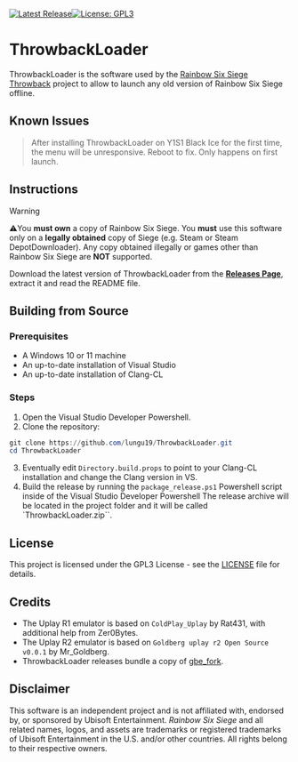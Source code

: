 ﻿
[![Latest Release](https://img.shields.io/github/v/release/lungu19/ThrowbackLoader?include_prereleases)](https://github.com/lungu19/ThrowbackLoader/releases)[![License: GPL3](https://img.shields.io/badge/License-GPL3-yellow.svg)](https://opensource.org/license/gpl-3-0)
# ThrowbackLoader
ThrowbackLoader is the software used by the [Rainbow Six Siege Throwback](https://discord.gg/yxpT6EChgr) project to allow to launch any old version of Rainbow Six Siege offline.

## Known Issues
> After installing ThrowbackLoader on Y1S1 Black Ice for the first time, the menu will be unresponsive. Reboot to fix. Only happens on first launch.

## Instructions
> [!WARNING]
> ⚠️You **must own** a copy of Rainbow Six Siege. 
>  You **must** use this software only on a **legally obtained** copy of Siege (e.g. Steam or Steam DepotDownloader). Any copy obtained illegally or games other than Rainbow Six Siege are **NOT** supported.

Download the latest version of ThrowbackLoader from the [**Releases Page**](https://github.com/lungu19/ThrowbackLoader/releases), extract it and read the README file.
## Building from Source
### Prerequisites
- A Windows 10 or 11 machine
- An up-to-date installation of Visual Studio
- An up-to-date installation of Clang-CL
### Steps
1. Open the Visual Studio Developer Powershell.
2. Clone the repository:
```powershell
git clone https://github.com/lungu19/ThrowbackLoader.git
cd ThrowbackLoader
```
3. Eventually edit `Directory.build.props` to point to your Clang-CL installation and change the Clang version in VS.
4. Build the release by running the `package_release.ps1` Powershell script inside of the Visual Studio Developer Powershell
The release archive will be located in the project folder and it will be called `ThrowbackLoader.zip``.
## License
This project is licensed under the GPL3 License - see the [LICENSE](https://github.com/lungu19/ThrowbackLoader/LICENSE) file for details.
## Credits
- The Uplay R1 emulator is based on `ColdPlay_Uplay` by Rat431, with additional help from Zer0Bytes.
- The Uplay R2 emulator is based on `Goldberg uplay r2 Open Source v0.0.1` by Mr_Goldberg.
- ThrowbackLoader releases bundle a copy of [gbe_fork](https://github.com/Detanup01/gbe_fork).
## Disclaimer
This software is an independent project and is not affiliated with, endorsed by, or sponsored by Ubisoft Entertainment.
*Rainbow Six Siege* and all related names, logos, and assets are trademarks or registered trademarks of Ubisoft Entertainment in the U.S. and/or other countries. All rights belong to their respective owners.
